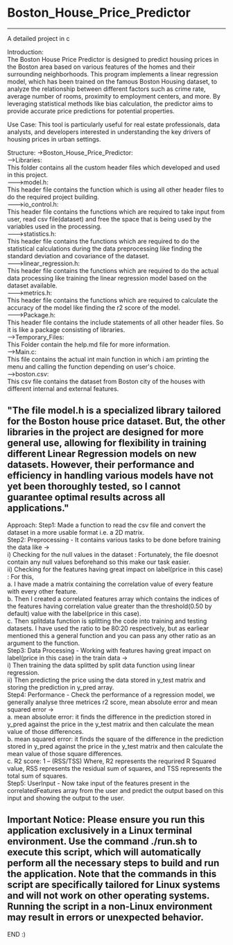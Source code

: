 # Boston_House_Price_Predictor
--------------------------------------------------------------------------------------------------------------------------------------------------------------------------------------------------------------------------------------------------------------------------------------------------------------------------
A detailed project in c

Introduction:  
The Boston House Price Predictor is designed to predict housing prices in the Boston area based on various features of the homes and their surrounding    neighborhoods. This program implements a linear regression model, which has been trained on the famous Boston Housing dataset, to analyze the relationship   between different factors such as crime rate, average number of rooms, proximity to employment centers, and more. By leveraging statistical methods like   bias calculation, the predictor aims to provide accurate price predictions for potential properties.  

Use Case:
This tool is particularly useful for real estate professionals, data analysts, and developers interested in understanding the key drivers of housing prices  in urban settings.  

Structure:
->Boston_House_Price_Predictor:  
    -->Libraries:  
        This folder contains all the custom header files which developed and used in this project.  
        --->model.h:  
              This header file contains the function which is using all other header files to do the required project building.  
        --->io_control.h:  
              This header file contains the functions which are required to take input from user, read csv file(dataset) and free the space that is being   used by the variables used in the processing.  
        --->statistics.h:  
              This header file contains the functions which are required to do the statistical calculations during the data preprocessing like finding the   standard deviation and covariance of the dataset.  
        --->linear_regression.h:  
              This header file contains the functions which are required to do the actual data processing like training the linear regression model based on 
the dataset available.  
        --->metrics.h:  
              This header file contains the functions which are required to calculate the accuracy of the model like finding the r2 score of the model.  
        --->Package.h:  
              This header file contains the include statements of all other header files. So it is like a package consisting of libraries.  
    -->Temporary_Files:  
        This Folder contain the help.md file for more information.  
    -->Main.c:  
        This file contains the actual int main function in which i am printing the menu and calling the function depending on user's choice.  
    -->boston.csv:  
        This csv file contains the dataset from Boston city of the houses with different internal and external features.  



"The file model.h is a specialized library tailored for the Boston house price dataset. But, the other libraries in the project are designed for more general use, allowing for flexibility in training different Linear Regression models on new datasets. However, their performance and efficiency in handling various models have not yet been thoroughly tested, so I cannot guarantee optimal results across all applications."
-------------------------------------------------------------------------------------------------------------------------------------------------------------

Approach:
Step1: Made a function to read the csv file and convert the dataset in a more usable format i.e. a 2D matrix.  
Step2: Preprocessing - It contains various tasks to be done before training the data like ->  
          i) Checking for the null values in the dataset : Fortunately, the file doesnot contain any null values beforehand so this make our task easier.  
         ii) Checking for the features having great impact on label(price in this case) : For this,   
             a. I have made a matrix containing the correlation value of every feature with every other feature.  
             b. Then I created a correlated features array which contains the indices of the features having correlation value greater than the threshold(0.50 by default) value with the label(price in this case).  
             c. Then splitdata function is splitting the code into training and testing datasets. I have used the ratio to be 80:20 respectively, but as earliear mentioned this a general function and you can pass any other ratio as an argument to the function.  
Step3: Data Processing - Working with features having great impact on label(price in this case) in the train data ->  
          i) Then training the data splitted by split data function using linear regression.  
         ii) Then predicting the price using the data stored in y_test matrix and storing the prediction in y_pred array.  
Step4: Performance - Check the performance of a regression model, we generally analyse three metrices r2 score, mean absolute error and mean squared error ->  
             a. mean absolute error: it finds the difference in the prediction stored in y_pred against the price in the y_test matrix and then calculate the mean value of those differences.  
             b. mean squared error: it finds the square of the difference in the prediction stored in y_pred against the price in the y_test matrix and then calculate the mean value of those square differences.  
             c. R2 score: 1 – (RSS/TSS) Where, R2 represents the requrired R Squared value, RSS represents the residual sum of squares, and TSS represents the total sum of squares.  
Step5: UserInput - Now take input of the features present in the correlatedFeatures array from the user and predict the output based on this input and showing the output to the user.  



Important Notice:
Please ensure you run this application exclusively in a Linux terminal environment. Use the command ./run.sh to execute this script, which will automatically perform all the necessary steps to build and run the application. Note that the commands in this script are specifically tailored for Linux systems and will not work on other operating systems. Running the script in a non-Linux environment may result in errors or unexpected behavior.
-------------------------------------------------------------------------------------------------------------------------------------------------------------
END :)
